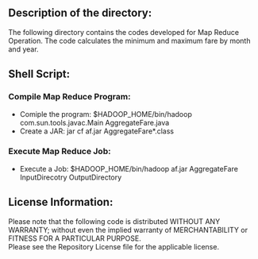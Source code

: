 ## Description of the directory:

The following directory contains the codes developed for Map Reduce Operation.
The code calculates the minimum and maximum fare by month and year.

## Shell Script:
### Compile Map Reduce Program:
* Comiple the program: $HADOOP_HOME/bin/hadoop com.sun.tools.javac.Main AggregateFare.java
* Create a JAR: jar cf af.jar AggregateFare*.class

### Execute Map Reduce Job:
* Execute a Job: $HADOOP_HOME/bin/hadoop af.jar AggregateFare InputDirecotry OutputDirectory

## License Information:
Please note that the following code is distributed WITHOUT ANY WARRANTY; without even the implied warranty of MERCHANTABILITY or FITNESS FOR A PARTICULAR PURPOSE.  
Please see the Repository License file for the applicable license.
